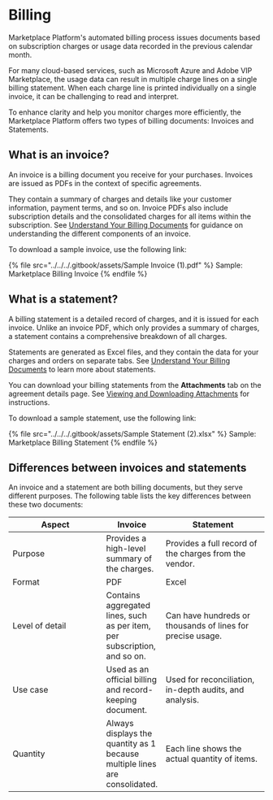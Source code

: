 # Billing

Marketplace Platform's automated billing process issues documents based on subscription charges or usage data recorded in the previous calendar month.&#x20;

For many cloud-based services, such as Microsoft Azure and Adobe VIP Marketplace, the usage data can result in multiple charge lines on a single billing statement. When each charge line is printed individually on a single invoice, it can be challenging to read and interpret.

To enhance clarity and help you monitor charges more efficiently, the Marketplace Platform offers two types of billing documents: Invoices and Statements.

## What is an invoice? <a href="#whats-an-invoice" id="whats-an-invoice"></a>

An invoice is a billing document you receive for your purchases. Invoices are issued as PDFs in the context of specific agreements.&#x20;

They contain a summary of charges and details like your customer information, payment terms, and so on. Invoice PDFs also include subscription details and the consolidated charges for all items within the subscription. See [Understand Your Billing Documents](understand-your-billing-documents.md) for guidance on understanding the different components of an invoice.

To download a sample invoice, use the following link:

{% file src="../../../.gitbook/assets/Sample Invoice (1).pdf" %}
Sample: Marketplace Billing Invoice
{% endfile %}

## What is a statement? <a href="#whats-a-statement" id="whats-a-statement"></a>

A billing statement is a detailed record of charges, and it is issued for each invoice. Unlike an invoice PDF, which only provides a summary of charges, a statement contains a comprehensive breakdown of all charges.&#x20;

Statements are generated as Excel files, and they contain the data for your charges and orders on separate tabs. See [Understand Your Billing Documents](understand-your-billing-documents.md) to learn more about statements.

You can download your billing statements from the **Attachments** tab on the agreement details page. See [Viewing and Downloading Attachments](../agreements/view-and-download-attachments.md) for instructions.

To download a sample statement, use the following link:

{% file src="../../../.gitbook/assets/Sample Statement (2).xlsx" %}
Sample: Marketplace Billing Statement
{% endfile %}

## Differences between invoices and statements <a href="#key-differences-statement-vs.-invoice" id="key-differences-statement-vs.-invoice"></a>

An invoice and a statement are both billing documents, but they serve different purposes. The following table lists the key differences between these two documents:

<table><thead><tr><th width="249">Aspect </th><th>Invoice</th><th width="249">Statement</th></tr></thead><tbody><tr><td>Purpose</td><td>Provides a high-level summary of the charges.</td><td>Provides a full record of the charges from the vendor.</td></tr><tr><td>Format</td><td>PDF</td><td>Excel</td></tr><tr><td>Level of detail</td><td>Contains aggregated lines, such as per item, per subscription, and so on.</td><td>Can have hundreds or thousands of lines for precise usage.</td></tr><tr><td>Use case</td><td>Used as an official billing and record-keeping document.</td><td>Used for reconciliation, in-depth audits, and analysis.</td></tr><tr><td>Quantity</td><td>Always displays the quantity as 1 because multiple lines are consolidated.</td><td>Each line shows the actual quantity of items.</td></tr></tbody></table>
